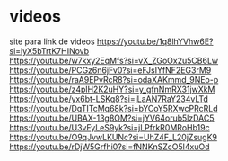 # videos
site para link de videos
https://youtu.be/1q8lhYVhw6E?si=iyX5bTrtK7HINovb
<br>
https://youtu.be/w7kxy2EqMfs?si=vX_ZGoOx2u5CB6Lw
<br>
https://youtu.be/PCGz6n6jFv0?si=eFJsIYfNF2EG3rM9
<br>
https://youtu.be/raA9EPvRcR8?si=odaXAKmmd_9NEo-p
<br>
https://youtu.be/z4plH2K2uHY?si=y_gfnNmRX31jwXkM
<br>
https://youtu.be/yx6bt-LSKq8?si=jLaAN7RaY234vLTd
<br>
https://youtu.be/DqTITcMq68k?si=bYCoY5RXwcPRcRLd
<br>
https://youtu.be/UBAX-13g8OM?si=jYV64orub5lzDAC5
<br>
https://youtu.be/U3vFyLeS9yk?si=jLPfrkR0MRoHb19c
<br>
https://youtu.be/O9qJvwLKUNc?si=UhZ4F_L20jZsugK9
<br>
https://youtu.be/rDjW5Grfhi0?si=fNNKnSZcO5l4xuOd
